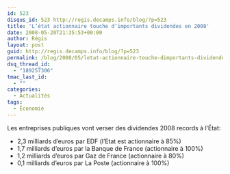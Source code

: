 ```yaml
---
id: 523
disqus_id: 523 http://regis.decamps.info/blog/?p=523
title: 'L’état actionnaire touche d’importants dividendes en 2008'
date: 2008-05-20T21:35:53+00:00
author: Régis
layout: post
guid: http://regis.decamps.info/blog/?p=523
permalink: /blog/2008/05/letat-actionnaire-touche-dimportants-dividendes-en-2008/
dsq_thread_id:
  - "189257306"
tmac_last_id:
  - ""
categories:
  - Actualités
tags:
  - Économie
---
```

Les entreprises publiques vont verser des dividendes 2008 records à l’État:

  * 2,3 milliards d’euros par EDF (l’Etat est actionnaire à 85%)
  * 1,7 milliards d’euros par la Banque de France (actionnaire à 100%)
  * 1,2 milliards d’euros par Gaz de France (actionnaire à 80%)
  * 0,1 milliards d’euros par La Poste (actionnaire à 100%)
